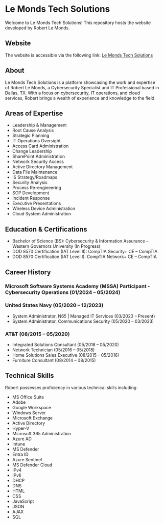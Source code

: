 # Le Monds Tech Solutions

Welcome to Le Monds Tech Solutions! This repository hosts the website developed by Robert Le Monds.

## Website

The website is accessible via the following link: [Le Monds Tech Solutions](https://robertlemonds.github.io/lemonds-tech-solutions/index.html)

## About

Le Monds Tech Solutions is a platform showcasing the work and expertise of Robert Le Monds, a Cybersecurity Specialist and IT Professional based in Dallas, TX. With a focus on cybersecurity, IT operations, and cloud services, Robert brings a wealth of experience and knowledge to the field.

## Areas of Expertise

- Leadership & Management
- Root Cause Analysis
- Strategic Planning
- IT Operations Oversight
- Access Card Administration
- Change Leadership
- SharePoint Administration
- Network Security Access
- Active Directory Management
- Data File Maintenance
- IS Strategy/Roadmaps
- Security Analysis
- Process Re-engineering
- SOP Development
- Incident Response
- Executive Presentations
- Wireless Device Administration
- Cloud System Administration

## Education & Certifications

- Bachelor of Science (BS): Cybersecurity & Information Assurance – Western Governors University (In Progress)
- DOD 8570 Certification (IAT Level II): CompTIA Security+ CE – CompTIA
- DOD 8570 Certification (IAT Level I): CompTIA Network+ CE – CompTIA

## Career History

### Microsoft Software Systems Academy (MSSA) Participant - Cybersecurity Operations (01/2024 – 05/2024)

### United States Navy (05/2020 – 12/2023)

- System Administrator, N65 | Managed IT Services (03/2023 – Present)
- System Administrator, Communications Security (05/2020 – 03/2023)

### AT&T (08/2015 – 05/2020)

- Integrated Solutions Consultant (05/2018 – 05/2020)
- Network Technician (05/2016 – 05/2018)
- Home Solutions Sales Executive (08/2015 – 05/2016)
- Furniture Consultant (08/2014 – 08/2015)

## Technical Skills

Robert possesses proficiency in various technical skills including:

- MS Office Suite
- Adobe
- Google Workspace
- Windows Server
- Microsoft Exchange
- Active Directory
- Hyper-V
- Microsoft 365 Administration
- Azure AD
- Intune
- MS Defender
- Entra ID
- Azure Sentinel
- MS Defender Cloud
- IPv4
- IPv6
- DHCP
- DNS
- HTML
- CSS
- JavaScript
- JSON
- AJAX
- SQL
